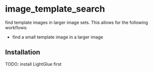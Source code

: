 # image_template_search
find template images in larger image sets. This allows for the following workflows:

- find a small template image in a larger image



## Installation


TODO: install LightGlue first

```bash
